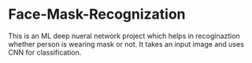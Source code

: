 # Face-Mask-Recognization
This is an ML deep nueral network project which helps in recoginaztion whether person is wearing mask or not.
It takes an input image and uses CNN for classification.

